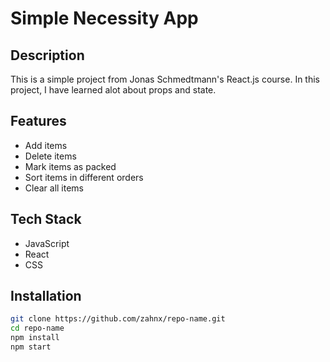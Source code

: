 # Simple Necessity App

## Description
This is a simple project from Jonas Schmedtmann's React.js course. In this project, I have learned alot about props and state.

## Features
- Add items
- Delete items
- Mark items as packed
- Sort items in different orders
- Clear all items

## Tech Stack
- JavaScript
- React
- CSS

## Installation
```bash
git clone https://github.com/zahnx/repo-name.git
cd repo-name
npm install
npm start

